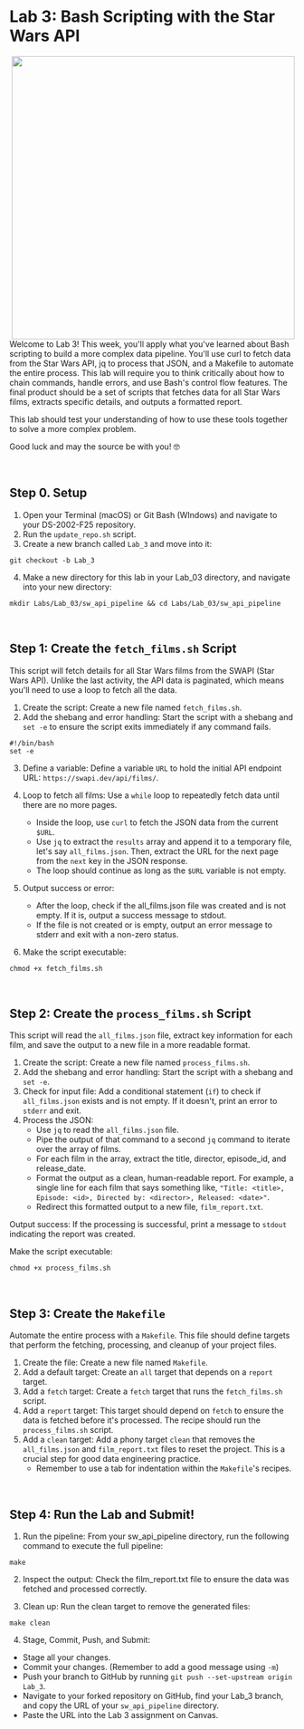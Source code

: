 # Lab 3: Bash Scripting with the Star Wars API

<img src="https://i.imgflip.com/13a6c5.jpg" align="right" style="float:right; width:500px;" />

Welcome to Lab 3! This week, you'll apply what you've learned about Bash scripting to build a more complex data pipeline. You'll use curl to fetch data from the Star Wars API, jq to process that JSON, and a Makefile to automate the entire process. This lab will require you to think critically about how to chain commands, handle errors, and use Bash's control flow features. The final product should be a set of scripts that fetches data for all Star Wars films, extracts specific details, and outputs a formatted report.

This lab should test your understanding of how to use these tools together to solve a more complex problem.

Good luck and may the source be with you! 🤓

<br>

## Step 0. Setup
1. Open your Terminal (macOS) or Git Bash (WIndows) and navigate to your DS-2002-F25 repository.
2. Run the `update_repo.sh` script.
3. Create a new branch called `Lab_3` and move into it:
```
git checkout -b Lab_3
```
4. Make a new directory for this lab in your Lab_03 directory, and navigate into your new directory:
```
mkdir Labs/Lab_03/sw_api_pipeline && cd Labs/Lab_03/sw_api_pipeline
```

<br>

## Step 1: Create the `fetch_films.sh` Script
This script will fetch details for all Star Wars films from the SWAPI (Star Wars API). Unlike the last activity, the API data is paginated, which means you'll need to use a loop to fetch all the data.

1. Create the script: Create a new file named `fetch_films.sh`.
2. Add the shebang and error handling: Start the script with a shebang and `set -e` to ensure the script exits immediately if any command fails.
```
#!/bin/bash
set -e
```
3. Define a variable: Define a variable `URL` to hold the initial API endpoint URL: `https://swapi.dev/api/films/`.
4. Loop to fetch all films: Use a `while` loop to repeatedly fetch data until there are no more pages.
    - Inside the loop, use `curl` to fetch the JSON data from the current `$URL`.
    - Use `jq` to extract the `results` array and append it to a temporary file, let's say `all_films.json`. Then, extract the URL for the next page from the `next` key in the JSON response.
    - The loop should continue as long as the `$URL` variable is not empty.

5. Output success or error:
    - After the loop, check if the all_films.json file was created and is not empty. If it is, output a success message to stdout.
    - If the file is not created or is empty, output an error message to stderr and exit with a non-zero status.

6. Make the script executable:
```
chmod +x fetch_films.sh
```

<br>

## Step 2: Create the `process_films.sh` Script
This script will read the `all_films.json` file, extract key information for each film, and save the output to a new file in a more readable format.

1. Create the script: Create a new file named `process_films.sh`.
2. Add the shebang and error handling: Start the script with a shebang and `set -e`.
3. Check for input file: Add a conditional statement (`if`) to check if `all_films.json` exists and is not empty. If it doesn't, print an error to `stderr` and exit.
4. Process the JSON:
    - Use `jq` to read the `all_films.json` file.
    - Pipe the output of that command to a second `jq` command to iterate over the array of films.
    - For each film in the array, extract the title, director, episode_id, and release_date.
    - Format the output as a clean, human-readable report. For example, a single line for each film that says something like, `"Title: <title>, Episode: <id>, Directed by: <director>, Released: <date>"`.
    - Redirect this formatted output to a new file, `film_report.txt`.

Output success: If the processing is successful, print a message to `stdout` indicating the report was created.

Make the script executable:
```
chmod +x process_films.sh
```

<br>

## Step 3: Create the `Makefile`
Automate the entire process with a `Makefile`. This file should define targets that perform the fetching, processing, and cleanup of your project files.
1. Create the file: Create a new file named `Makefile`.
2. Add a default target: Create an `all` target that depends on a `report` target.
3. Add a `fetch` target: Create a `fetch` target that runs the `fetch_films.sh` script.
4. Add a `report` target: This target should depend on `fetch` to ensure the data is fetched before it's processed. The recipe should run the `process_films.sh` script.
5. Add a `clean` target: Add a phony target `clean` that removes the `all_films.json` and `film_report.txt` files to reset the project. This is a crucial step for good data engineering practice.
    - Remember to use a tab for indentation within the `Makefile`'s recipes.

<br>

## Step 4: Run the Lab and Submit!
1. Run the pipeline: From your sw_api_pipeline directory, run the following command to execute the full pipeline:
```
make
```
2. Inspect the output: Check the film_report.txt file to ensure the data was fetched and processed correctly.

3. Clean up: Run the clean target to remove the generated files:
```
make clean
```
4. Stage, Commit, Push, and Submit:
- Stage all your changes.
- Commit your changes. (Remember to add a good message using `-m`)
- Push your branch to GitHub by running `git push --set-upstream origin Lab_3`.
- Navigate to your forked repository on GitHub, find your Lab_3 branch, and copy the URL of your `sw_api_pipeline` directory.
- Paste the URL into the Lab 3 assignment on Canvas.
